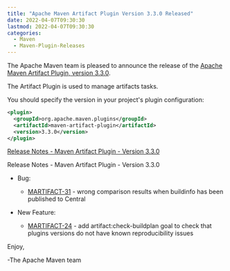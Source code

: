 ```yaml
---
title: "Apache Maven Artifact Plugin Version 3.3.0 Released"
date: 2022-04-07T09:30:30
lastmod: 2022-04-07T09:30:30
categories:
  - Maven
  - Maven-Plugin-Releases
---
```

The Apache Maven team is pleased to announce the release of the 
[Apache Maven Artifact Plugin, version 3.3.0](https://maven.apache.org/plugins/maven-artifact-plugin/).

The Artifact Plugin is used to manage artifacts tasks.

You should specify the version in your project's plugin configuration:

```xml
<plugin>
  <groupId>org.apache.maven.plugins</groupId>
  <artifactId>maven-artifact-plugin</artifactId>
  <version>3.3.0</version>
</plugin>
```

<!-- more -->

[Release Notes - Maven Artifact Plugin - Version 3.3.0](https://issues.apache.org/jira/secure/ReleaseNote.jspa?version=12350902&styleName=Text&projectId=12324322)

Release Notes - Maven Artifact Plugin - Version 3.3.0

* Bug:

  * [MARTIFACT-31](https://issues.apache.org/jira/browse/MARTIFACT-31) - wrong comparison results when buildinfo has been published to Central

* New Feature:

  * [MARTIFACT-24](https://issues.apache.org/jira/browse/MARTIFACT-24) - add artifact:check-buildplan goal to check that plugins versions do not have known reproducibility issues


Enjoy,

-The Apache Maven team
